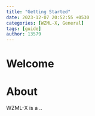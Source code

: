 ```yaml
---
title: "Getting Started"
date: 2023-12-07 20:52:55 +0530
categories: [WZML-X, General]
tags: [guide]
author: 13579
---
```


# Welcome

# About
WZML-X is a ..
